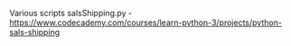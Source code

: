 Various scripts
 salsShipping.py - https://www.codecademy.com/courses/learn-python-3/projects/python-sals-shipping

